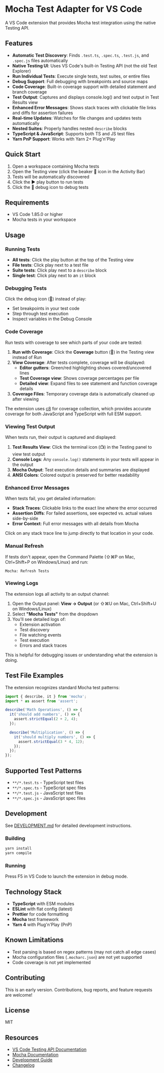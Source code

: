 # Mocha Test Adapter for VS Code

A VS Code extension that provides Mocha test integration using the native Testing API.

## Features

- **Automatic Test Discovery**: Finds `.test.ts`, `.spec.ts`, `.test.js`, and `.spec.js` files automatically
- **Native Testing UI**: Uses VS Code's built-in Testing API (not the old Test Explorer)
- **Run Individual Tests**: Execute single tests, test suites, or entire files
- **Debug Support**: Full debugging with breakpoints and source maps
- **Code Coverage**: Built-in coverage support with detailed statement and branch coverage
- **Test Output**: Captures and displays console.log() and test output in Test Results view
- **Enhanced Error Messages**: Shows stack traces with clickable file links and diffs for assertion failures
- **Real-time Updates**: Watches for file changes and updates tests automatically
- **Nested Suites**: Properly handles nested `describe` blocks
- **TypeScript & JavaScript**: Supports both TS and JS test files
- **Yarn PnP Support**: Works with Yarn 2+ Plug'n'Play

## Quick Start

1. Open a workspace containing Mocha tests
2. Open the Testing view (click the beaker 🧪 icon in the Activity Bar)
3. Tests will be automatically discovered
4. Click the ▶️ play button to run tests
5. Click the 🐛 debug icon to debug tests

## Requirements

- VS Code 1.85.0 or higher
- Mocha tests in your workspace

## Usage

### Running Tests

- **All tests**: Click the play button at the top of the Testing view
- **File tests**: Click play next to a test file
- **Suite tests**: Click play next to a `describe` block  
- **Single test**: Click play next to an `it` block

### Debugging Tests

Click the debug icon (🐛) instead of play:
- Set breakpoints in your test code
- Step through test execution
- Inspect variables in the Debug Console

### Code Coverage

Run tests with coverage to see which parts of your code are tested:

1. **Run with Coverage**: Click the **Coverage** button (🔬) in the Testing view instead of Run
2. **View Coverage**: After tests complete, coverage will be displayed:
   - **Editor gutters**: Green/red highlighting shows covered/uncovered lines
   - **Test Coverage view**: Shows coverage percentages per file
   - **Detailed view**: Expand files to see statement and function coverage details
3. **Coverage Files**: Temporary coverage data is automatically cleaned up after viewing

The extension uses [c8](https://github.com/bcoe/c8) for coverage collection, which provides accurate coverage for both JavaScript and TypeScript with full ESM support.

### Viewing Test Output

When tests run, their output is captured and displayed:

1. **Test Results View**: Click the terminal icon (📺) in the Testing panel to view test output
2. **Console Logs**: Any `console.log()` statements in your tests will appear in the output
3. **Mocha Output**: Test execution details and summaries are displayed
4. **ANSI Colors**: Colored output is preserved for better readability

### Enhanced Error Messages

When tests fail, you get detailed information:

- **Stack Traces**: Clickable links to the exact line where the error occurred
- **Assertion Diffs**: For failed assertions, see expected vs. actual values side-by-side
- **Error Context**: Full error messages with all details from Mocha

Click on any stack trace line to jump directly to that location in your code.

### Manual Refresh

If tests don't appear, open the Command Palette (⇧⌘P on Mac, Ctrl+Shift+P on Windows/Linux) and run:
```
Mocha: Refresh Tests
```

### Viewing Logs

The extension logs all activity to an output channel:

1. Open the Output panel: **View → Output** (or ⇧⌘U on Mac, Ctrl+Shift+U on Windows/Linux)
2. Select **"Mocha Tests"** from the dropdown
3. You'll see detailed logs of:
   - Extension activation
   - Test discovery
   - File watching events
   - Test execution
   - Errors and stack traces

This is helpful for debugging issues or understanding what the extension is doing.

## Test File Examples

The extension recognizes standard Mocha test patterns:

```typescript
import { describe, it } from 'mocha';
import * as assert from 'assert';

describe('Math Operations', () => {
  it('should add numbers', () => {
    assert.strictEqual(2 + 2, 4);
  });

  describe('Multiplication', () => {
    it('should multiply numbers', () => {
      assert.strictEqual(3 * 4, 12);
    });
  });
});
```

## Supported Test Patterns

- `**/*.test.ts` - TypeScript test files
- `**/*.spec.ts` - TypeScript spec files  
- `**/*.test.js` - JavaScript test files
- `**/*.spec.js` - JavaScript spec files

## Development

See [DEVELOPMENT.md](DEVELOPMENT.md) for detailed development instructions.

### Building

```bash
yarn install
yarn compile
```

### Running

Press F5 in VS Code to launch the extension in debug mode.

## Technology Stack

- **TypeScript** with ESM modules
- **ESLint** with flat config (latest)
- **Prettier** for code formatting
- **Mocha** test framework
- **Yarn 4** with Plug'n'Play (PnP)

## Known Limitations

- Test parsing is based on regex patterns (may not catch all edge cases)
- Mocha configuration files (`.mocharc.json`) are not yet supported
- Code coverage is not yet implemented

## Contributing

This is an early version. Contributions, bug reports, and feature requests are welcome!

## License

MIT

## Resources

- [VS Code Testing API Documentation](https://code.visualstudio.com/api/extension-guides/testing)
- [Mocha Documentation](https://mochajs.org/)
- [Development Guide](DEVELOPMENT.md)
- [Changelog](CHANGELOG.md)

